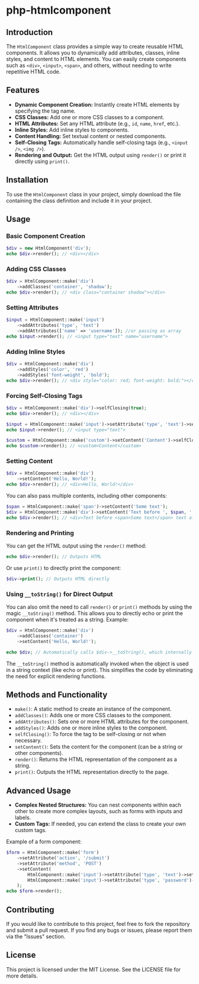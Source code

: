 # php-htmlcomponent

## Introduction
The `HtmlComponent` class provides a simple way to create reusable HTML components. It allows you to dynamically add attributes, classes, inline styles, and content to HTML elements. You can easily create components such as `<div>`, `<input>`, `<span>`, and others, without needing to write repetitive HTML code.

## Features
- **Dynamic Component Creation:** Instantly create HTML elements by specifying the tag name.
- **CSS Classes:** Add one or more CSS classes to a component.
- **HTML Attributes:** Set any HTML attribute (e.g., `id`, `name`, `href`, etc.).
- **Inline Styles:** Add inline styles to components.
- **Content Handling:** Set textual content or nested components.
- **Self-Closing Tags:** Automatically handle self-closing tags (e.g., `<input />`, `<img />`).
- **Rendering and Output:** Get the HTML output using `render()` or print it directly using `print()`.

## Installation
To use the `HtmlComponent` class in your project, simply download the file containing the class definition and include it in your project.

## Usage
### Basic Component Creation
```php
$div = new HtmlComponent('div');
echo $div->render(); // <div></div>
```
### Adding CSS Classes
```php
$div = HtmlComponent::make('div')
    ->addClasses('container', 'shadow');
echo $div->render(); // <div class="container shadow"></div>
```
### Setting Attributes
```php
$input = HtmlComponent::make('input')
    ->addAttributes('type', 'text')
    ->addAttributes(['name' => 'username']); //or passing as array
echo $input->render(); // <input type="text" name="username">
```
### Adding Inline Styles
```php
$div = HtmlComponent::make('div')
    ->addStyles('color', 'red')
    ->addStyles('font-weight', 'bold');
echo $div->render(); // <div style="color: red; font-weight: bold;"></div>
```
### Forcing Self-Closing Tags
```php
$div = HtmlComponent::make('div')->selfClosing(true);
echo $div->render(); // <div></div>

$input = HtmlComponent::make('input')->setAttribute('type', 'text')->selfClosing(true);
echo $input->render(); // <input type="text">

$custom = HtmlComponent::make('custom')->setContent('Content')->selfClosing(false);
echo $custom->render(); // <custom>Content</custom>
```
### Setting Content
```php
$div = HtmlComponent::make('div')
    ->setContent('Hello, World!');
echo $div->render(); // <div>Hello, World!</div>
```
You can also pass multiple contents, including other components:
```php
$span = HtmlComponent::make('span')->setContent('Some text');
$div = HtmlComponent::make('div')->setContent('Text before ', $span, ' text after.');
echo $div->render(); // <div>Text before <span>Some text</span> text after.</div>
```
### Rendering and Printing
You can get the HTML output using the `render()` method:
```php
echo $div->render(); // Outputs HTML
```
Or use `print()` to directly print the component:
```php
$div->print(); // Outputs HTML directly
```
### Using `__toString()` for Direct Output
You can also omit the need to call `render()` or `print()` methods by using the magic `__toString()` method. This allows you to directly echo or print the component when it's treated as a string.
Example:
```php
$div = HtmlComponent::make('div')
    ->addClasses('container')
    ->setContent('Hello, World!');

echo $div; // Automatically calls $div->__toString(), which internally calls render()
```
The `__toString()` method is automatically invoked when the object is used in a string context (like echo or print). This simplifies the code by eliminating the need for explicit rendering functions.

## Methods and Functionality
- `make()`: A static method to create an instance of the component.
- `addClasses()`: Adds one or more CSS classes to the component.
- `addAttributes()`: Sets one or more HTML attributes for the component.
- `addStyles()`: Adds one or more inline styles to the component.
- `selfClosing()`: To force the tag to be self-closing or not when necessary.
- `setContent()`: Sets the content for the component (can be a string or other components).
- `render()`: Returns the HTML representation of the component as a string.
- `print()`: Outputs the HTML representation directly to the page.

## Advanced Usage
- **Complex Nested Structures:** You can nest components within each other to create more complex layouts, such as forms with inputs and labels.
- **Custom Tags:** If needed, you can extend the class to create your own custom tags.

Example of a form component:

```php
$form = HtmlComponent::make('form')
    ->setAttribute('action', '/submit')
    ->setAttribute('method', 'POST')
    ->setContent(
        HtmlComponent::make('input')->setAttribute('type', 'text')->setAttribute('name', 'username'),
        HtmlComponent::make('input')->setAttribute('type', 'password')->setAttribute('name', 'password')
    );
echo $form->render();
```

## Contributing
If you would like to contribute to this project, feel free to fork the repository and submit a pull request. If you find any bugs or issues, please report them via the "Issues" section.

## License
This project is licensed under the MIT License. See the LICENSE file for more details.
